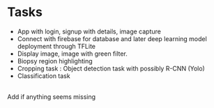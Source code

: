 
# Tasks
- App with login, signup with details, image capture
- Connect with firebase for database and later deep learning model deployment through TFLite
- Display image, image with green filter.
- Biopsy region highlighting
- Cropping task : Object detection task with possibly R-CNN (Yolo)
- Classification task
<br>
Add if anything seems missing
